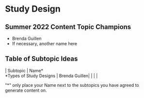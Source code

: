 # Study Design

## Summer 2022 Content Topic Champions
* Brenda Guillen
* If necessary, another name here

## Table of Subtopic Ideas
| Subtopic | Name*    
*Types of Study Designs | Brenda Guillen|
|  | |


"*" only place your Name next to the subtopics you have agreed to generate content on.
